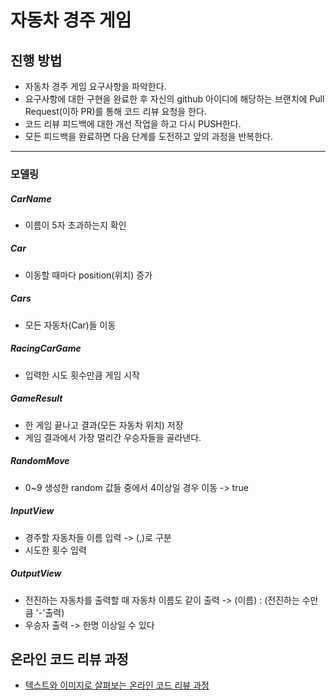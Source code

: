 # 자동차 경주 게임
## 진행 방법
* 자동차 경주 게임 요구사항을 파악한다.
* 요구사항에 대한 구현을 완료한 후 자신의 github 아이디에 해당하는 브랜치에 Pull Request(이하 PR)를 통해 코드 리뷰 요청을 한다.
* 코드 리뷰 피드백에 대한 개선 작업을 하고 다시 PUSH한다.
* 모든 피드백을 완료하면 다음 단계를 도전하고 앞의 과정을 반복한다.

---
### 모델링
##### CarName
* 이름이 5자 초과하는지 확인

##### Car
* 이동할 때마다 position(위치) 증가

##### Cars
* 모든 자동차(Car)들 이동

##### RacingCarGame
* 입력한 시도 횟수만큼 게임 시작

##### GameResult
* 한 게임 끝나고 결과(모든 자동차 위치) 저장
* 게임 결과에서 가장 멀리간 우승자들을 골라낸다.

##### RandomMove
* 0~9 생성한 random 값들 중에서 4이상일 경우 이동 -> true

##### InputView
* 경주할 자동차들 이름 입력 -> (,)로 구분
* 시도한 횟수 입력

##### OutputView
* 전진하는 자동차를 출력할 때 자동차 이름도 같이 출력 -> (이름) : (전진하는 수만큼 '-'출력)
* 우승자 출력 -> 한명 이상일 수 있다

## 온라인 코드 리뷰 과정
* [텍스트와 이미지로 살펴보는 온라인 코드 리뷰 과정](https://github.com/next-step/nextstep-docs/tree/master/codereview)
